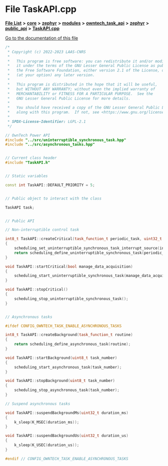 

# File TaskAPI.cpp

[**File List**](files.md) **>** [**core**](dir_771164b9325b04f1442f7a3ffa8ecb89.md) **>** [**zephyr**](dir_09002e7ce91f09aeb040dfd1861a47f4.md) **>** [**modules**](dir_6d0fb8ab814c517e7f155fb837e32f72.md) **>** [**owntech\_task\_api**](dir_a6ca33c2a6633efd563e2ff2336e2b96.md) **>** [**zephyr**](dir_930c8fa1e893c2939a58a9ccd4e9adcb.md) **>** [**public\_api**](dir_2b522af08cf9fc57ee593ce08ec33342.md) **>** [**TaskAPI.cpp**](TaskAPI_8cpp.md)

[Go to the documentation of this file](TaskAPI_8cpp.md)


```C++
/*
 * Copyright (c) 2022-2023 LAAS-CNRS
 *
 *   This program is free software: you can redistribute it and/or modify
 *   it under the terms of the GNU Lesser General Public License as published by
 *   the Free Software Foundation, either version 2.1 of the License, or
 *   (at your option) any later version.
 *
 *   This program is distributed in the hope that it will be useful,
 *   but WITHOUT ANY WARRANTY; without even the implied warranty of
 *   MERCHANTABILITY or FITNESS FOR A PARTICULAR PURPOSE.  See the
 *   GNU Lesser General Public License for more details.
 *
 *   You should have received a copy of the GNU Lesser General Public License
 *   along with this program.  If not, see <https://www.gnu.org/licenses/>.
 *
 * SPDX-License-Identifier: LGPL-2.1
 */

// OwnTech Power API
#include "../src/uninterruptible_synchronous_task.hpp"
#include "../src/asynchronous_tasks.hpp"


// Current class header
#include "TaskAPI.h"


// Static variables

const int TaskAPI::DEFAULT_PRIORITY = 5;


// Public object to interact with the class

TaskAPI task;


// Public API

// Non-interruptible control task

int8_t TaskAPI::createCritical(task_function_t periodic_task, uint32_t task_period_us, scheduling_interrupt_source_t int_source)
{
    scheduling_set_uninterruptible_synchronous_task_interrupt_source(int_source);
    return scheduling_define_uninterruptible_synchronous_task(periodic_task, task_period_us);
}

void TaskAPI::startCritical(bool manage_data_acquisition)
{
    scheduling_start_uninterruptible_synchronous_task(manage_data_acquisition);
}

void TaskAPI::stopCritical()
{
    scheduling_stop_uninterruptible_synchronous_task();
}


// Asynchronous tasks

#ifdef CONFIG_OWNTECH_TASK_ENABLE_ASYNCHRONOUS_TASKS

int8_t TaskAPI::createBackground(task_function_t routine)
{
    return scheduling_define_asynchronous_task(routine);
}

void TaskAPI::startBackground(uint8_t task_number)
{
    scheduling_start_asynchronous_task(task_number);
}

void TaskAPI::stopBackground(uint8_t task_number)
{
    scheduling_stop_asynchronous_task(task_number);
}

// Suspend asynchronous tasks

void TaskAPI::suspendBackgroundMs(uint32_t duration_ms)
{
    k_sleep(K_MSEC(duration_ms));
}

void TaskAPI::suspendBackgroundUs(uint32_t duration_us)
{
    k_sleep(K_USEC(duration_us));
}

#endif // CONFIG_OWNTECH_TASK_ENABLE_ASYNCHRONOUS_TASKS
```


